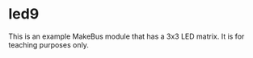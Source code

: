 led9
====

This is an example MakeBus module that has a 3x3 LED matrix.  It is for teaching purposes only.
